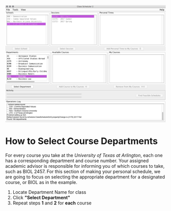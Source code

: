 ![Selecting Department](assets/4.png)
# How to Select Course Departments
For every course you take at the _University of Texas at Arlington_, each one has a corresponding department and course number. Your assigned academic advisor is responsible for informing you of which courses to take, such as BIOL 2457. For this section of making your personal schedule, we are going to focus on selecting the appropriate department for a designated course, or BIOL as in the example. 
1. Locate Department Name for class
2. Click **"Select Department"** 
3. Repeat steps **1** and **2** for **each** course
